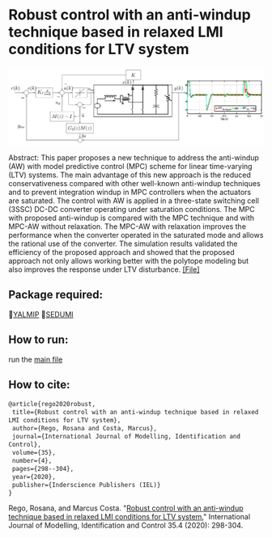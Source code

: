 # Robust control with an anti-windup technique based in relaxed LMI conditions for LTV system

![Figure](https://github.com/roscibely/robust-predictive-control-with-AW/blob/main/abstractpng.png)

Abstract: This paper proposes a new technique to address the anti-windup (AW) with model predictive control (MPC) scheme for linear time-varying (LTV) systems. The main advantage of this new approach is the reduced conservativeness compared with other well-known anti-windup techniques and to prevent integration windup in MPC controllers when the actuators are saturated. The control with AW is applied in a three-state switching cell (3SSC) DC-DC converter operating under saturation conditions. The MPC with proposed anti-windup is compared with the MPC technique and with MPC-AW without relaxation. The MPC-AW with relaxation improves the performance when the converter operated in the saturated mode and allows the rational use of the converter. The simulation results validated the efficiency of the proposed approach and showed that the proposed approach not only allows working better with the polytope modeling but also improves the response under LTV disturbance.
[[File]](https://raw.githubusercontent.com/roscibely/robust-predictive-control-with-AW/main/paper.pdf?token=AFNDLKKLMPXLP7BVXWM643LBACKSA)
## Package required:
   
   📍[YALMIP](https://yalmip.github.io/)
   📍[SEDUMI](https://yalmip.github.io/solver/sedumi/) 
   
## How to run: 
   run the [main file](https://github.com/roscibely/robust-predictive-control-with-AW/blob/main/main_conversor.m) 

## How to cite:
    @article{rego2020robust,
     title={Robust control with an anti-windup technique based in relaxed LMI conditions for LTV system},
     author={Rego, Rosana and Costa, Marcus},
     journal={International Journal of Modelling, Identification and Control},
     volume={35},
     number={4},
     pages={298--304},
     year={2020},
     publisher={Inderscience Publishers (IEL)}
    }

Rego, Rosana, and Marcus Costa. "[Robust control with an anti-windup technique based in relaxed LMI conditions for LTV system.](https://www.inderscienceonline.com/doi/abs/10.1504/IJMIC.2020.114785)" International Journal of Modelling, Identification and Control 35.4 (2020): 298-304.
